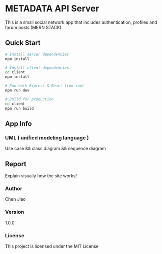 # METADATA API Server

This is a small social network app that includes authentication, profiles and forum posts (MERN STACK).

## Quick Start

```bash
# Install server dependencies
npm install

# Install client dependencies
cd client
npm install

# Run both Express & React from root
npm run dev

# Build for production
cd client
npm run build
```

## App Info

### UML ( unified modeling language )

Use case && class diagram && sequence diagram

## Report

Explain visually how the site works!

### Author

Chen Jiao

### Version

1.0.0

### License

This project is licensed under the MIT License
